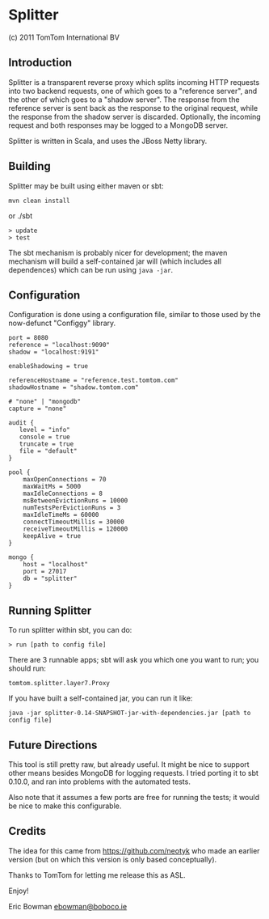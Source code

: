 Splitter
========

(c) 2011 TomTom International BV

Introduction
------------

Splitter is a transparent reverse proxy which splits incoming HTTP
requests into two backend requests, one of which goes to a
"reference server", and the other of which goes to a "shadow
server". The response from the reference server is sent back as the
response to the original request, while the response from the shadow
server is discarded. Optionally, the incoming request and both
responses may be logged to a MongoDB server.

Splitter is written in Scala, and uses the JBoss Netty library.

Building
--------

Splitter may be built using either maven or sbt:

    mvn clean install

or
    ./sbt 

    > update
    > test

The sbt mechanism is probably nicer for development; the maven
mechanism will build a self-contained jar will (which includes all
dependences) which can be run using `java -jar`.

Configuration
-------------

Configuration is done using a configuration file, similar to those
used by the now-defunct "Configgy" library.


    port = 8080
    reference = "localhost:9090"
    shadow = "localhost:9191"

    enableShadowing = true

    referenceHostname = "reference.test.tomtom.com"
    shadowHostname = "shadow.tomtom.com"

    # "none" | "mongodb"
    capture = "none"     

    audit {
       level = "info"
       console = true
       truncate = true
       file = "default"
    }

    pool {
        maxOpenConnections = 70
        maxWaitMs = 5000
        maxIdleConnections = 8
        msBetweenEvictionRuns = 10000
        numTestsPerEvictionRuns = 3
        maxIdleTimeMs = 60000
        connectTimeoutMillis = 30000
        receiveTimeoutMillis = 120000
        keepAlive = true
    }

    mongo {
        host = "localhost"
        port = 27017
        db = "splitter"
    }

Running Splitter
----------------

To run splitter within sbt, you can do:

    > run [path to config file]

There are 3 runnable apps; sbt will ask you which one you want to
run; you should run:

    tomtom.splitter.layer7.Proxy

If you have built a self-contained jar, you can run it like:

    java -jar splitter-0.14-SNAPSHOT-jar-with-dependencies.jar [path to config file]

Future Directions
-----------------

This tool is still pretty raw, but already useful.  It might be nice
to support other means besides MongoDB for logging requests. I tried
porting it to sbt 0.10.0, and ran into problems with the automated
tests.

Also note that it assumes a few ports are free for running the
tests; it would be nice to make this configurable.

Credits
-------

The idea for this came from https://github.com/neotyk who made an earlier
version (but on which this version is only based conceptually).

Thanks to TomTom for letting me release this as ASL.

Enjoy!

Eric Bowman
ebowman@boboco.ie



